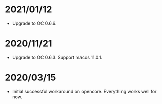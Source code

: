 # 2021/01/12
* Upgrade to OC 0.6.6.

# 2020/11/21
* Upgrade to OC 0.6.3. Support macos 11.0.1.

# 2020/03/15
* Initial successful workaround on opencore. Everything works well for now.
